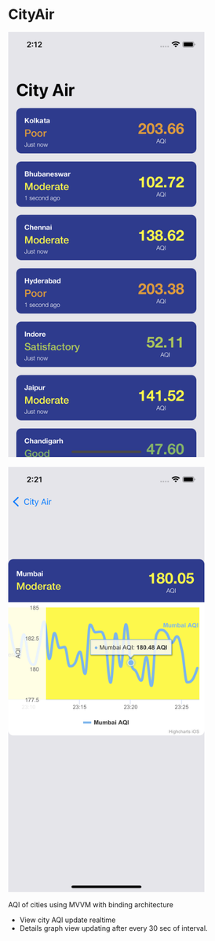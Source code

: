 # CityAir
<p align="left">
  <img src="Simulator Screen Shot - iPhone 12 - 2021-12-02 at 02.12.48.png" width="400px" height="866px">
  <br><br>
  <img src="Simulator Screen Shot - iPhone 12 - 2021-12-02 at 02.21.29.png" width="400px" height="866px">
</p>

AQI of cities using MVVM with binding architecture
- View city AQI update realtime 
- Details graph view updating after every 30 sec of interval.
